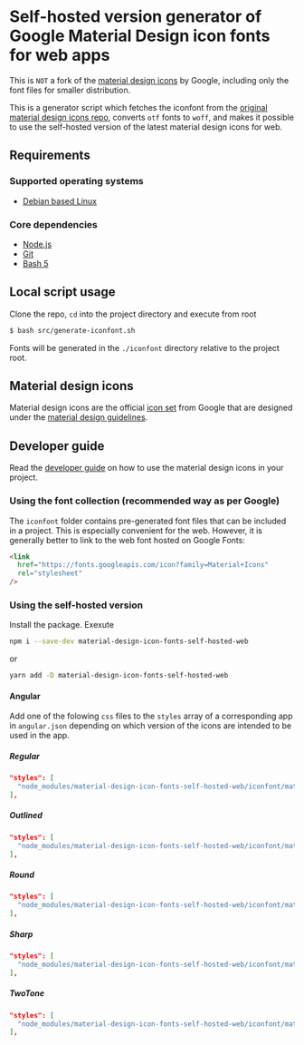 # Self-hosted version generator of Google Material Design icon fonts for web apps

This is `NOT` a fork of the [material design icons](https://github.com/google/material-design-icons) by Google, including only the font files for smaller distribution.

This is a generator script which fetches the iconfont from the [original material design icons repo](https://github.com/google/material-design-icons), converts `otf` fonts to `woff`, and makes it possible to use the self-hosted version of the latest material design icons for web.

## Requirements

### Supported operating systems

- [Debian based Linux](https://en.wikipedia.org/wiki/List_of_Linux_distributions#Debian-based)

### Core dependencies

- [Node.js](https://nodejs.org/)
- [Git](https://git-scm.com/)
- [Bash 5](https://www.gnu.org/software/bash/)

## Local script usage

Clone the repo, `cd` into the project directory and execute from root

```bash
$ bash src/generate-iconfont.sh
```

Fonts will be generated in the `./iconfont` directory relative to the project root.

## Material design icons

Material design icons are the official [icon set](http://www.google.com/design/spec/style/icons.html#icons-system-icons) from Google that are designed under the [material design guidelines](http://www.google.com/design/spec).

## Developer guide

Read the [developer guide](http://google.github.io/material-design-icons/) on how to use the material design icons in your project.

### Using the font collection (recommended way as per Google)

The `iconfont` folder contains pre-generated font files that can be included in a project. This is especially convenient for the web. However, it is generally better to link to the web font hosted on Google Fonts:

```html
<link
  href="https://fonts.googleapis.com/icon?family=Material+Icons"
  rel="stylesheet"
/>
```

### Using the self-hosted version

Install the package. Exexute

```bash
npm i --save-dev material-design-icon-fonts-self-hosted-web
```

or

```bash
yarn add -D material-design-icon-fonts-self-hosted-web
```

#### Angular

Add one of the folowing `css` files to the `styles` array of a corresponding app in `angular.json` depending on which version of the icons are intended to be used in the app.

##### Regular

```json
"styles": [
  "node_modules/material-design-icon-fonts-self-hosted-web/iconfont/material-icons.css"
],
```

##### Outlined

```json
"styles": [
  "node_modules/material-design-icon-fonts-self-hosted-web/iconfont/material-icons-outlined.css"
],
```

##### Round

```json
"styles": [
  "node_modules/material-design-icon-fonts-self-hosted-web/iconfont/material-icons-round.css"
],
```

##### Sharp

```json
"styles": [
  "node_modules/material-design-icon-fonts-self-hosted-web/iconfont/material-icons-sharp.css"
],
```

##### TwoTone

```json
"styles": [
  "node_modules/material-design-icon-fonts-self-hosted-web/iconfont/material-icons-twotone.css"
],
```
